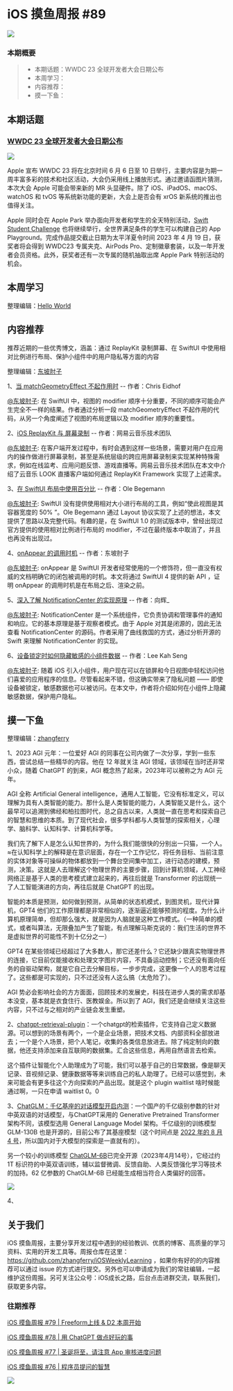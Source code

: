 # iOS 摸鱼周报 #89

![](https://cdn.zhangferry.com/Images/moyu_weekly_cover.jpeg)

### 本期概要

> * 本期话题：WWDC 23 全球开发者大会日期公布
> * 本周学习：
> * 内容推荐：
> * 摸一下鱼：

## 本期话题

### [WWDC 23 全球开发者大会日期公布](https://developer.apple.com/cn/wwdc23/ "WWDC 23 全球开发者大会日期公布")

![](https://cdn.zhangferry.com/Images/89-wwdc23.jpeg)

Apple 宣布 WWDC 23 将在北京时间 6 月 6 日至 10 日举行，主要内容是为期一周丰富多彩的技术和社区活动，大会仍采用线上播放形式。通过邀请函图片猜测，本次大会 Apple 可能会带来新的 MR 头显硬件。除了 iOS、iPadOS、macOS、watchOS 和 tvOS 等系统新功能的更新，大会上是否会有 xrOS 新系统的推出也值得关注。

Apple 同时会在 Apple Park 举办面向开发者和学生的全天特别活动，[Swift Student Challenge](https://developer.apple.com/cn/wwdc23/swift-student-challenge/ "Swift Student Challenge ") 也将继续举行，全世界满足条件的学生可以构建自己的 App Playground。完成作品提交截止日期为太平洋夏令时间 2023 年 4 月 19 日，获奖者将会得到 WWDC23 专属夹克、AirPods Pro、定制徽章套装，以及一年开发者会员资格。此外，获奖者还有一次专属的随机抽取出席 Apple Park 特别活动的机会。

## 本周学习

整理编辑：[Hello World](https://juejin.cn/user/2999123453164605/posts)



## 内容推荐

推荐近期的一些优秀博文，涵盖：通过 ReplayKit 录制屏幕、在 SwiftUI 中使用相对比例进行布局、保护小组件中的用户隐私等方面的内容

整理编辑：[东坡肘子](https://www.fatbobman.com/)

1、[当 matchGeometryEffect 不起作用时](https://chris.eidhof.nl/post/matched-geometry-effect/ "当 matchGeometryEffect 不起作用时") -- 作者：Chris Eidhof

[@东坡肘子](https://www.fatbobman.com/): 在 SwiftUI 中，视图的 modifier 顺序十分重要，不同的顺序可能会产生完全不一样的结果。作者通过分析一段 matchGeometryEffect 不起作用的代码，从另一个角度阐述了视图的布局逻辑以及 modifier 顺序的重要性。

2、[iOS ReplayKit 与 屏幕录制](https://juejin.cn/post/7217692600647254071 "iOS ReplayKit 与 屏幕录制") -- 作者：网易云音乐技术团队

[@东坡肘子](https://www.fatbobman.com/): 在客户端开发过程中，有时会遇到这样一些场景，需要对用户在应用内的操作做进行屏幕录制，甚至是系统层级的跨应用屏幕录制来实现某种特殊需求，例如在线监考、应用问题反馈、游戏直播等。网易云音乐技术团队在本文中介绍了云音乐 LOOK 直播客户端如何通过 ReplayKit Framework 实现了上述需求。

3、[在 SwiftUI 布局中使用百分比](https://oleb.net/2023/swiftui-relative-size/ "在 SwiftUI 布局中使用百分比") -- 作者：Ole Begemann

[@东坡肘子](https://www.fatbobman.com/): SwiftUI 没有提供使用相对大小进行布局的工具，例如“使此视图是其容器宽度的 50% ”。Ole Begemann 通过 Layout 协议实现了上述的想法，本文提供了思路以及完整代码。有趣的是，在 SwiftUI 1.0 的测试版本中，曾经出现过官方提供的使用相对比例进行布局的 modifier，不过在最终版本中取消了，并且也再没有出现过。

4、[onAppear 的调用时机](https://www.fatbobman.com/posts/onAppear-call-timing/ "onAppear 的调用时机") -- 作者：东坡肘子

[@东坡肘子](https://www.fatbobman.com/): onAppear 是 SwiftUI 开发者经常使用的一个修饰符，但一直没有权威的文档明确它的闭包被调用的时机。本文将通过 SwiftUI 4 提供的新 API ，证明 onAppear 的调用时机是在布局之后、渲染之前。

5、[深入了解 NotificationCenter 的实现原理](https://juejin.cn/post/7216340356949459004 "深入了解 NotificationCenter 的实现原理") -- 作者：向辉_

[@东坡肘子](https://www.fatbobman.com/): NotificationCenter 是一个系统组件，它负责协调和管理事件的通知和响应。它的基本原理是基于观察者模式。由于 Apple 对其是闭源的，因此无法查看 NotificationCenter 的源码。作者采用了曲线救国的方式，通过分析开源的 Swift 来理解 NotificationCenter 的实现。

6、[设备锁定时如何隐藏敏感的小组件数据](https://swiftsenpai.com/development/hide-sensitive-widget-data/?utm_source=rss&utm_medium=rss&utm_campaign=hide-sensitive-widget-data "设备锁定时如何隐藏敏感的小组件数据") -- 作者：Lee Kah Seng

[@东坡肘子](https://www.fatbobman.com/): 随着 iOS 引入小组件，用户现在可以在锁屏和今日视图中轻松访问他们喜爱的应用程序的信息。尽管看起来不错，但这确实带来了隐私问题 —— 即使设备被锁定，敏感数据也可以被访问。在本文中，作者将介绍如何在小组件上隐藏敏感数据，保护用户隐私。


## 摸一下鱼

整理编辑：[zhangferry](https://zhangferry.com)

1、2023 AGI 元年：一位爱好 AGI 的同事在公司内做了一次分享，学到一些东西，尝试总结一些精华的内容。他在 12 年就关注 AGI 领域，该领域在当时还非常小众，随着 ChatGPT 的到来，AGI 概念热了起来，2023年可以被称之为 AGI 元年。

AGI 全称 Artificial General intelligence，通用人工智能，它没有标准定义，可以理解为具有人类智能的能力。那什么是人类智能的能力，人类智能又是什么，这个最早可以追溯到佛经和柏拉图时代，总之自古以来，人类就一直在思考和探索自己的智慧和思维的本质。到了现代社会，很多学科都与人类智慧的探索相关，心理学、脑科学、认知科学、计算机科学等。

我们先了解下人是怎么认知世界的，为什么我们能很快的分别出一只猫，一个人。≈在认知科学上的解释是在意识层面，存在一个工作记忆，将任务目标、当前注意的实体对象等可操纵的物体都放到一个舞台空间集中加工，进行动态的建模，预测，决策。这就是人去理解这个物理世界的主要步骤，回到计算机领域，人工神经网络正是基于人类的思考模式建立起来的，再往后就是 Transformer 的出现统一了人工智能演进的方向，再往后就是 ChatGPT 的出现。

智能的本质是预测，如何做到预测，从简单的状态机模式，到图灵机，现代计算机，GPT4 他们的工作原理都是非常相似的，逐渐逼近能够预测的程度。为什么计算机原理简单，但却那么强大，就是因为人脑就是这种工作模式。（一种简单的模式，或者叫算法，无限叠加产生了智能，有点理解马斯克说的：我们生活的世界不是虚拟世界的可能性不到十亿分之一）

GPT4 在某些领域已经超过了大多数人，那它还差什么？它还缺少跟真实物理世界的连接，它目前仅能接收和处理文字图片内容，不具备运动控制；它还没有面向任务的自驱动架构，就是它自己去分解目标，一步步完成，这更像一个人的思考过程了。这些都是可实现的，只不过还没有人这么搞（太危险了）。

AGI 势必会影响社会的方方面面，回顾技术的发展史，科技在进步人类的需求却基本没变，基本就是衣食住行、医教娱金。所以到了 AGI，我们还是会继续关注这些内容，只不过与之相对的产业链会发生重塑。

2、[chatgpt-retrieval-plugin](https://github.com/openai/chatgpt-retrieval-plugin "chatgpt-retrieval-plugin")：一个chatgpt的检索插件，它支持自己定义数据源。可以想到的场景有两个，一个是企业场景，把技术文档、内部资料全部放进去；一个是个人场景，把个人笔记，收集的各类信息放进去。除了纯定制向的数据，他还支持添加来自互联网的数据集。汇合这些信息，再用自然语言去检索。

这个插件让智能化个人助理成为了可能，我们可以基于自己的日常数据，像是聊天记录、音视频记录、健康数据等等来训练自己的私人助理了。已经可以感觉到，未来可能会有更多往这个方向探索的产品出现。就是这个 plugin waitlist 啥时候能通过啊，一只在申请 waitlist 0。0

3、[ChatGLM：千亿基座的对话模型开启内测](https://chatglm.cn/blog)：一个国产的千亿级别参数的针对中英双语的对话模型，与ChatGPT采用的 Generative Pretrained Transformer 架构不同，该模型选用 General Language Model 架构。千亿级别的训练模型 GLM-130B 也是开源的，目前公布了其基座模型（这个时间点是 [2022 年的 8 月 4 号](https://keg.cs.tsinghua.edu.cn/glm-130b/zh/posts/glm-130b/ "GLM-130B：开源的双语预训练模型")，所以国内对于大模型的探索是一直就有的）。

另一个较小的训练模型 [ChatGLM-6B](https://github.com/THUDM/ChatGLM-6B "ChatGLM-6B")已完全开源（2023年4月14号），它经过约 1T 标识符的中英双语训练，辅以监督微调、反馈自助、人类反馈强化学习等技术的加持。62 亿参数的 ChatGLM-6B 已经能生成相当符合人类偏好的回答。

![](https://cdn.zhangferry.com/Images/202304052349220.png)

4、

## 关于我们

iOS 摸鱼周报，主要分享开发过程中遇到的经验教训、优质的博客、高质量的学习资料、实用的开发工具等。周报仓库在这里：https://github.com/zhangferry/iOSWeeklyLearning ，如果你有好的的内容推荐可以通过 issue 的方式进行提交。另外也可以申请成为我们的常驻编辑，一起维护这份周报。另可关注公众号：iOS成长之路，后台点击进群交流，联系我们，获取更多内容。

### 往期推荐

[iOS 摸鱼周报 #79 | Freeform上线 & D2 本周开始](https://mp.weixin.qq.com/s/HdEhmXt60853tzM6xiVUwA)

[iOS 摸鱼周报 #78 |  用 ChatGPT 做点好玩的事 ](https://mp.weixin.qq.com/s/27J4NguYRsxYWmff_6iDcg)

[iOS 摸鱼周报 #77 | 圣诞将至，请注意 App 审核进度问题](https://mp.weixin.qq.com/s/yYdGO1kRcwQJ3-z-aavHYA)

[iOS 摸鱼周报 #76 | 程序员提问的智慧](https://mp.weixin.qq.com/s/5chb-a9u7VMdLis1FG6B6Q)

![](https://cdn.zhangferry.com/Images/WechatIMG384.jpeg)
